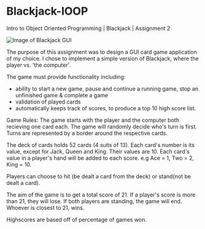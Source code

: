 # Blackjack-IOOP
Intro to Object Oriented Programming | Blackjack | Assignment 2

![Image of Blackjack GUI](https://github.com/staceysike/Blackjack-IOOP/blob/master/ioopGUI.png)

The purpose of this assignment was to design a GUI card game application of my choice. 
I chose to implement a simple version of Blackjack, where the player vs. 'the computer'.

The game must provide functionality including:
* ability to start a new game, pause and continue a running game, stop an unfinished game & complete a game
* validation of played cards
* automatically keeps track of scores, to produce a top 10 high score list. 

Game Rules:
The game starts with the player and the computer both recieving one card each.
The game will randomly decide who's turn is first. Turns are represented by a border around the respective cards.

The deck of cards holds 52 cards (4 suits of 13). Each card's number is its value, except for Jack, Queen and King. Their values are 10. 
Each card's value in a player's hand will be added to each score. e.g Ace = 1, Two = 2, King = 10.

Players can choose to hit (be dealt a card from the deck) or stand(not be dealt a card).

The aim of the game is to get a total score of 21.
If a player's score is more than 21, they will lose.
If both players are standing, the game will end. Whoever is closest to 21, wins.

Highscores are based off of percentage of games won.

